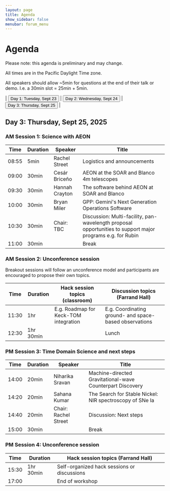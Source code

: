```yaml
---
layout: page
title: Agenda
show_sidebar: false
menubar: forum_menu
---
```


# Agenda
Please note: this agenda is preliminary and may change.

All times are in the Pacific Daylight Time zone.  

All speakers should allow ~5min for questions at the end of their talk or demo.  I.e. a 30min slot = 25min + 5min. 

| <a href="/observatories_forum/agenda/"><button type="button">Day 1: Tuesday, Sept 23</button></a> | <a href="/observatories_forum/agenda2/"><button type="button">Day 2: Wednesday, Sept 24</button></a> | <a href="/observatories_forum/agenda3/"><button type="button">Day 3: Thursday, Sept 25</button></a> |

## Day 3: Thursday, Sept 25, 2025
### AM Session 1: Science with AEON	

| Time   | Duration | Speaker | Title                                                                  |
|--------|----------| ------- |------------------------------------------------------------------------|
| 08:55	 | 5min	    | Rachel Street	| Logistics and announcements				|	
| 09:00	 | 30min	   | Cesár Briceño	| AEON at the SOAR and Blanco 4m telescopes		|			
| 09:30	 | 30min	   | Hannah Crayton | The software behind AEON at SOAR and Blanco		|			
| 10:00	 | 30min	   | Bryan Miler	| GPP: Gemini's Next Generation Operations Software		|
| 10:30	 | 30min	   | Chair: TBC	| Discussion: Multi-facility, pan-wavelength proposal opportunities to support major programs e.g. for Rubin		|			
| 11:00	 | 30min	   |   |  Break				|

### AM Session 2: Unconference session	
Breakout sessions will follow an unconference model and participants are encouraged to propose their own topics.

| Time  | Duration | Hack session topics (classroom)       | Discussion topics (Farrand Hall)	                         |
|-------| -------- |---------------------------------------|-----------------------------------------------------------|
| 11:30	| 1hr 	  | E.g. Roadmap for Keck-TOM integration | 	E.g. Coordinating ground- and space-based observations		 |			
| 12:30	| 1hr 30min	|                                       | Lunch						                                               |

### PM Session 3: Time Domain Science and next steps							

| Time  | Duration | Speaker | Title                                                                  |
|-------| -------- | ------- |------------------------------------------------------------------------|
| 14:00	| 20min	| Niharika Sravan	| Machine-directed Gravitational-wave Counterpart Discovery 		|	
| 14:20	| 20min	| Sahana Kumar	    | The Search for Stable Nickel: NIR spectroscopy of SNe Ia 		|			
| 14:40	| 20min	| Chair: Rachel Street	| Discussion: Next steps				|	
| 15:00	| 30min	|   | Break						|

### PM Session 4: Unconference session				

| Time  | Duration | Hack session topics (Farrand Hall) |
|-------| -------- |-------------------------------------------------|
| 15:30	| 1hr 30min	| Self-organized hack sessions or discussions     |
| 17:00 |     |  End of workshop | 

